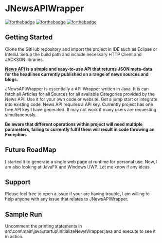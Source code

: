 # JNewsAPIWrapper 
[![forthebadge](http://forthebadge.com/images/badges/check-it-out.svg)](http://forthebadge.com)
[![forthebadge](http://forthebadge.com/images/badges/built-with-love.svg)](http://forthebadge.com)
[![forthebadge](http://forthebadge.com/images/badges/kinda-sfw.svg)](http://forthebadge.com)

## Getting Started

Clone the GitHub repository and import the project in IDE such as Eclipse or IntelliJ. Setup the build path and include necessary HTTP Client and JACKSON libraries.

**[News API](https://newsapi.org/) is a simple and easy-to-use API that returns JSON meta-data for the headlines currently published on a range of news sources and blogs.**

JNewsAPIWrapper is essentially a API Wrapper written in Java. It is can fetch all Articles for all Sources for all available Categories provided by the News API. Use it for your own code or website. Get a jump start or integrate into existing code. News API requires a API key. Currently project has one free API key I have generated. It may not work if many users are requesting simultaneously.

**Be aware that different operations within project will need multiple parameters, failing to currently fulfil them will result in code throwing an Exception.**

## Future RoadMap

I started it to generate a single web page at runtime for personal use. Now, I am also looking at JavaFX and Windows UWP. Let me know if any ideas.

## Support

Please feel free to open a issue if your are having trouble, I am willing to help anyone with any issue that relates to JNewsAPIWrapper.

## Sample Run

Uncomment the printing statements in src\com\main\java\startup\InitializeNewsWrapper.java and execute to see it in action.
